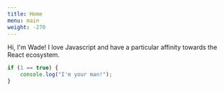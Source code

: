 ```yaml
---
title: Home
menu: main
weight: -270
---
```

Hi, I'm Wade!
I love Javascript and have a particular affinity towards the React ecosystem.
```javascript
if (1 == true) {
	console.log("I'm your man!");
}
```


